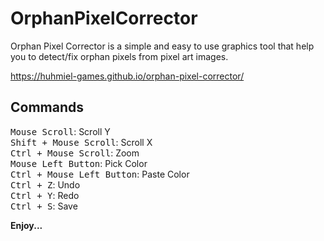 # OrphanPixelCorrector

Orphan Pixel Corrector is a simple and easy to use graphics tool that help you to detect/fix orphan
pixels from pixel art images.

https://huhmiel-games.github.io/orphan-pixel-corrector/

## Commands

<kbd>Mouse Scroll</kbd>: Scroll Y<br />
<kbd>Shift + Mouse Scroll</kbd>: Scroll X<br />
<kbd>Ctrl + Mouse Scroll</kbd>: Zoom<br />
<kbd>Mouse Left Button</kbd>: Pick Color<br />
<kbd>Ctrl + Mouse Left Button</kbd>: Paste Color<br />
<kbd>Ctrl + Z</kbd>: Undo<br />
<kbd>Ctrl + Y</kbd>: Redo<br />
<kbd>Ctrl + S</kbd>: Save<br />

<strong>Enjoy... </strong>
